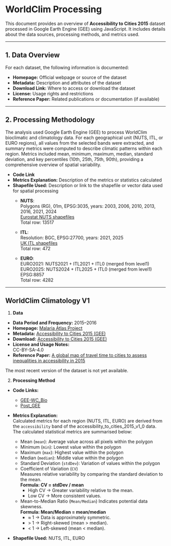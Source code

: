 # WorldClim Processing

This document provides an overview of **Accessibility to Cities 2015** dataset processed in Google Earth Engine (GEE) using JavaScript. It includes details about the data sources, processing methods, and metrics used.

---

## 1. Data Overview

For each dataset, the following information is documented:

- **Homepage:** Official webpage or source of the dataset  
- **Metadata:** Description and attributes of the dataset  
- **Download Link:** Where to access or download the dataset  
- **License:** Usage rights and restrictions  
- **Reference Paper:** Related publications or documentation (if available)  

---

## 2. Processing Methodology

The analysis used Google Earth Engine (GEE) to process WorldClim bioclimatic and climatology data. For each geographical unit (NUTS, ITL, or EURO regions), all values from the selected bands were extracted, and summary metrics were computed to describe climatic patterns within each region. Metrics included mean, minimum, maximum, median, standard deviation, and key percentiles (10th, 25th, 75th, 90th), providing a comprehensive overview of spatial variability.

- **Code Link**  
- **Metrics Explanation:** Description of the metrics or statistics calculated  
- **Shapefile Used:** Description or link to the shapefile or vector data used for spatial processing  
    - **NUTS**:  
Polygons (RG), 01m, EPSG:3035, years: 2003, 2006, 2010, 2013, 2016, 2021, 2024  
[Eurostat NUTS shapefiles](https://ec.europa.eu/eurostat/web/gisco/geodata/statistical-units/territorial-units-statistics)  
Total row: 13517   
    
    - **ITL**:  
Resolution: BGC, EPSG:27700, years: 2021, 2025  
[UK ITL shapefiles](https://www.data.gov.uk/search?q=International+Territorial+)  
Total row: 472   

    - **EURO**:  
EURO2021: NUTS2021 + ITL2021 + ITL0 (merged from level1)  
EURO2025: NUTS2024 + ITL2025 + ITL0 (merged from level1)  
EPSG:8857   
Total row: 4282  

---

## WorldClim Climatology V1

1. **Data**  
- **Data Period and Frequency:** 2015–2016  
- **Homepage:** [Malaria Atlas Project](https://malariaatlas.org/)  
- **Metadata:** [Accessibility to Cities 2015 (GEE)](https://developers.google.com/earth-engine/datasets/catalog/Oxford_MAP_accessibility_to_cities_2015_v1_0#description)  
- **Download:** [Accessibility to Cities 2015 (GEE)](https://developers.google.com/earth-engine/datasets/catalog/Oxford_MAP_accessibility_to_cities_2015_v1_0#description)  
- **License and Usage Notes:**  
  CC-BY-SA-4.0
- **Reference Paper:** [A global map of travel time to cities to assess inequalities in accessibility in 2015](https://www.nature.com/articles/nature25181)
  
The most recent version of the dataset is not yet available. 
  
2. **Processing Method**

- **Code Links:**  
  - [GEE-WC_Bio](https://github.com/OxfordDemSci/Mapineq/blob/208-gee-sub-worldclim/src/data-wrangling/GEE/WorldClim/WC_Bio.js)  
  - [Post_GEE](https://github.com/OxfordDemSci/Mapineq/blob/208-gee-sub-worldclim/src/data-wrangling/GEE/WorldClim/GEE_WC.ipynb)  
- **Metrics Explanation:**  
Calculated metrics for each region (NUTS, ITL, EURO) are derived from the `accessibility` band of the accessibility_to_cities_2015_v1_0 data.  The calculated statistical metrics are summarised below:  
    - Mean (`mean`): Average value across all pixels within the polygon  
    - Minimum (`min`): Lowest value within the polygon  
    - Maximum (`max`): Highest value within the polygon  
    - Median (`median`): Middle value within the polygon  
    - Standard Deviation (`stdDev`): Variation of values within the polygon
    - Coefficient of Variation (`CV`)  
      Measures relative variability by comparing the standard deviation to the mean.  
      **Formula:  CV = stdDev / mean**
      - High CV → Greater variability relative to the mean.  
      - Low CV → More consistent values.
    - Mean-to-Median Ratio (`Mean/Median`) 
      Indicates potential data skewness.  
      **Formula: Mean/Median = mean/median**
      - ≈ 1 → Data is approximately symmetric.  
      - \> 1 → Right-skewed (mean > median).  
      - < 1 → Left-skewed (mean < median).

- **Shapefile Used:** NUTS, ITL, EURO  
